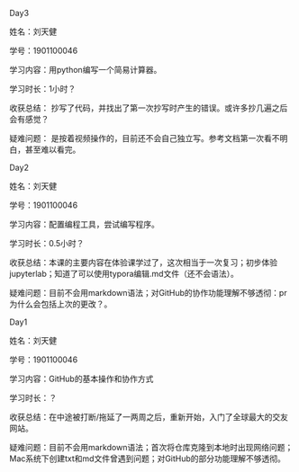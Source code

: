 Day3 

姓名：刘天健 

学号：1901100046 

学习内容：用python编写一个简易计算器。 

学习时长：1小时？ 

收获总结： 抄写了代码，并找出了第一次抄写时产生的错误。或许多抄几遍之后会有感觉？

疑难问题： 是按着视频操作的，目前还不会自己独立写。参考文档第一次看不明白，甚至难以看完。

Day2 

姓名：刘天健 

学号：1901100046 

学习内容：配置编程工具，尝试编写程序。 

学习时长：0.5小时？ 

收获总结：本课的主要内容在体验课学过了，这次相当于一次复习；初步体验jupyterlab；知道了可以使用typora编辑.md文件（还不会语法）。 

疑难问题：目前不会用markdown语法；对GitHub的协作功能理解不够透彻：pr为什么会包括上次的更改？。 



Day1 

姓名：刘天健 

学号：1901100046 

学习内容：GitHub的基本操作和协作方式 

学习时长：？ 

收获总结：在中途被打断/拖延了一两周之后，重新开始，入门了全球最大的交友网站。 

疑难问题：目前不会用markdown语法；首次将仓库克隆到本地时出现网络问题；Mac系统下创建txt和md文件曾遇到问题；对GitHub的部分功能理解不够透彻。 

